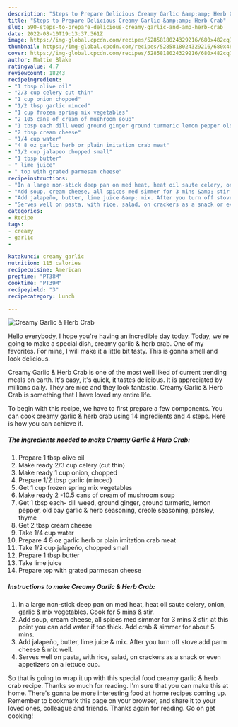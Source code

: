 ```yaml
---
description: "Steps to Prepare Delicious Creamy Garlic &amp;amp; Herb Crab"
title: "Steps to Prepare Delicious Creamy Garlic &amp;amp; Herb Crab"
slug: 590-steps-to-prepare-delicious-creamy-garlic-and-amp-herb-crab
date: 2022-08-10T19:13:37.361Z
image: https://img-global.cpcdn.com/recipes/5285818024329216/680x482cq70/creamy-garlic-herb-crab-recipe-main-photo.jpg
thumbnail: https://img-global.cpcdn.com/recipes/5285818024329216/680x482cq70/creamy-garlic-herb-crab-recipe-main-photo.jpg
cover: https://img-global.cpcdn.com/recipes/5285818024329216/680x482cq70/creamy-garlic-herb-crab-recipe-main-photo.jpg
author: Mattie Blake
ratingvalue: 4.7
reviewcount: 18243
recipeingredient:
- "1 tbsp olive oil"
- "2/3 cup celery cut thin"
- "1 cup onion chopped"
- "1/2 tbsp garlic minced"
- "1 cup frozen spring mix vegetables"
- "2 105 cans of cream of mushroom soup"
- "1 tbsp each dill weed ground ginger ground turmeric lemon pepper old bay garlic  herb seasoning creole seasoning parsley thyme"
- "2 tbsp cream cheese"
- "1/4 cup water"
- "4 8 oz garlic herb or plain imitation crab meat"
- "1/2 cup jalapeo chopped small"
- "1 tbsp butter"
- " lime juice"
- " top with grated parmesan cheese"
recipeinstructions:
- "In a large non-stick deep pan on med heat, heat oil saute celery, onion, garlic &amp; mix vegetables. Cook for 5 mins &amp; stir."
- "Add soup, cream cheese, all spices med simmer for 3 mins &amp; stir. at this point you can add water if too thick. Add crab &amp; simmer for about 5 mins."
- "Add jalapeño, butter, lime juice &amp; mix. After you turn off stove add parm cheese &amp; mix well."
- "Serves well on pasta, with rice, salad, on crackers as a snack or even appetizers on a lettuce cup."
categories:
- Recipe
tags:
- creamy
- garlic
- 

katakunci: creamy garlic  
nutrition: 115 calories
recipecuisine: American
preptime: "PT38M"
cooktime: "PT39M"
recipeyield: "3"
recipecategory: Lunch

---
```



![Creamy Garlic &amp; Herb Crab](https://img-global.cpcdn.com/recipes/5285818024329216/680x482cq70/creamy-garlic-herb-crab-recipe-main-photo.jpg)

Hello everybody, I hope you're having an incredible day today. Today, we're going to make a special dish, creamy garlic &amp; herb crab. One of my favorites. For mine, I will make it a little bit tasty. This is gonna smell and look delicious.

Creamy Garlic &amp; Herb Crab is one of the most well liked of current trending meals on earth. It's easy, it's quick, it tastes delicious. It is appreciated by millions daily. They are nice and they look fantastic. Creamy Garlic &amp; Herb Crab is something that I have loved my entire life.




To begin with this recipe, we have to first prepare a few components. You can cook creamy garlic &amp; herb crab using 14 ingredients and 4 steps. Here is how you can achieve it.

<!--inarticleads1-->

##### The ingredients needed to make Creamy Garlic &amp; Herb Crab:

1. Prepare 1 tbsp olive oil
1. Make ready 2/3 cup celery (cut thin)
1. Make ready 1 cup onion, chopped
1. Prepare 1/2 tbsp garlic (minced)
1. Get 1 cup frozen spring mix vegetables
1. Make ready 2 -10.5 cans of cream of mushroom soup
1. Get 1 tbsp each- dill weed, ground ginger, ground turmeric, lemon pepper, old bay garlic &amp; herb seasoning, creole seasoning, parsley, thyme
1. Get 2 tbsp cream cheese
1. Take 1/4 cup water
1. Prepare 4 8 oz garlic herb or plain imitation crab meat
1. Take 1/2 cup jalapeño, chopped small
1. Prepare 1 tbsp butter
1. Take  lime juice
1. Prepare  top with grated parmesan cheese




<!--inarticleads2-->

##### Instructions to make Creamy Garlic &amp; Herb Crab:

1. In a large non-stick deep pan on med heat, heat oil saute celery, onion, garlic &amp; mix vegetables. Cook for 5 mins &amp; stir.
1. Add soup, cream cheese, all spices med simmer for 3 mins &amp; stir. at this point you can add water if too thick. Add crab &amp; simmer for about 5 mins.
1. Add jalapeño, butter, lime juice &amp; mix. After you turn off stove add parm cheese &amp; mix well.
1. Serves well on pasta, with rice, salad, on crackers as a snack or even appetizers on a lettuce cup.




So that is going to wrap it up with this special food creamy garlic &amp; herb crab recipe. Thanks so much for reading. I'm sure that you can make this at home. There's gonna be more interesting food at home recipes coming up. Remember to bookmark this page on your browser, and share it to your loved ones, colleague and friends. Thanks again for reading. Go on get cooking!

